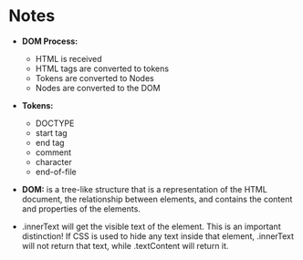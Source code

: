 # Notes
* <strong>DOM Process:</strong>
  * HTML is received
  * HTML tags are converted to tokens
  * Tokens are converted to Nodes
  * Nodes are converted to the DOM

* <strong>Tokens:</strong>
  * DOCTYPE
  * start tag
  * end tag
  * comment
  * character
  * end-of-file

* <strong>DOM:</strong> is a tree-like structure that is a representation of the HTML document, the relationship between elements, and contains the content and properties of the elements.

* .innerText will get the visible text of the element. This is an important distinction! If CSS is used to hide any text inside that element, .innerText will not return that text, while .textContent will return it.
